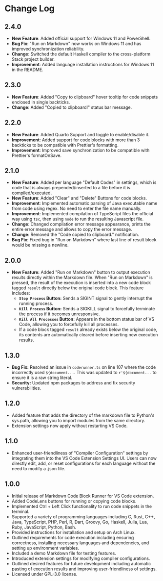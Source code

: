 # Change Log

## 2.4.0

- **New Feature**: Added official support for Windows 11 and PowerShell.
- **Bug Fix**: "Run on Markdown" now works on Windows 11 and has improved synchronization reliability.
- **Change**: Switched the default Haskell compiler to the cross-platform Stack project builder.
- **Improvement**: Added language installation instructions for Windows 11 in the README.

## 2.3.0

- **New Feature**: Added "Copy to clipboard" hover tooltip for code snippets enclosed in single backticks.
- **Change**: Added "Copied to clipboard!" status bar message.

## 2.2.0

- **New Feature**: Added Quarto Support and toggle to enable/disable it.
- **Improvement**: Added support for code blocks with more than 3 backticks to be compatible with Prettier's formatting.
- **Improvement**: Improved save synchronization to be compatible with Prettier's formatOnSave.

## 2.1.0

- **New Feature**: Added per language "Default Codes" in settings, which is code that is always prepended/inserted to a file before it is compiled/executed.
- **New Feature**: Added "Clear" and "Delete" Buttons for code blocks.
- **Improvement**: Implemented automatic parsing of Java executable name from code using regex. No need to enter the file name manually.
- **Improvement**: Implemented compilation of TypeScript files the official way using `tsc`, then using `node` to run the resulting Javascript file.
- **Change**: Changed compilation error message appearance, prints the entire error message and allows to copy the error message.
- **Change**: Removed the "Code copied to clipboard." notification.
- **Bug Fix**: Fixed bug in "Run on Markdown" where last line of result block would be missing a newline.

## 2.0.0

- **New Feature:** Added "Run on Markdown" button to output execution results directly within the Markdown file. When "Run on Markdown" is pressed, the result of the execution is inserted into a new code block tagged `result` directly below the original code block. This feature includes:
  - **`Stop Process` Button:** Sends a SIGINT signal to gently interrupt the running process.
  - **`Kill Process` Button:** Sends a SIGKILL signal to forcefully terminate the process if it becomes unresponsive.
  - **`Kill All Processes` Button:** Appears in the bottom status bar of VS Code, allowing you to forcefully kill all processes.
  - If a code block tagged `result` already exists below the original code, its contents are automatically cleared before inserting new execution results.

## 1.3.0

- **Bug Fix:** Resolved an issue in `coderunner.ts` on line 107 where the code incorrectly used `${document...`. This was updated to `r'${document...` to ensure it is a raw string literal.
- **Security:** Updated npm packages to address and fix security vulnerabilities.

## 1.2.0

- Added feature that adds the directory of the markdown file to Python's sys.path, allowing you to import modules from the same directory.
- Extension settings now apply without restarting VS Code.

## 1.1.0

- Enhanced user-friendliness of "Compiler Configuration" settings by integrating them into the VS Code Extension Settings UI. Users can now directly edit, add, or reset configurations for each language without the need to modify a .json file.

## 1.0.0

- Initial release of Markdown Code Block Runner for VS Code extension.
- Added CodeLens buttons for running or copying code blocks.
- Implemented Ctrl + Left Click functionality to run code snippets in the terminal.
- Supported a variety of programming languages including C, Rust, C++, Java, TypeScript, PHP, Perl, R, Dart, Groovy, Go, Haskell, Julia, Lua, Ruby, JavaScript, Python, Bash.
- Provided instructions for installation and setup on Arch Linux.
- Outlined requirements for code execution including ensuring correctness, installing necessary languages and dependencies, and setting up environment variables.
- Included a demo Markdown file for testing features.
- Introduced extension settings for modifying compiler configurations.
- Outlined desired features for future development including automatic pasting of execution results and improving user-friendliness of settings.
- Licensed under GPL-3.0 license.
